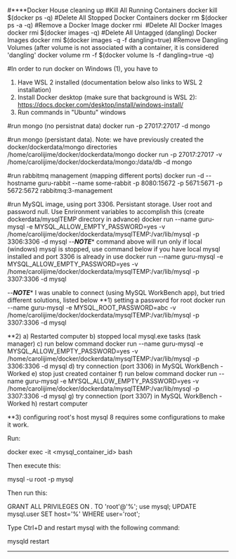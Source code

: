 #****Docker House cleaning up
#Kill All Running Containers
docker kill $(docker ps -q)
#Delete All Stopped Docker Containers
docker rm $(docker ps -a -q)
#Remove a Docker Image 
docker rmi <image name>
#Delete All Docker Images
docker rmi $(docker images -q)
#Delete All Untagged (dangling) Docker Images
docker rmi $(docker images -q -f dangling=true)
#Remove Dangling Volumes (after volume is not associated with a container, it is considered 'dangling'
docker volume rm -f $(docker volume ls -f dangling=true -q)


#In order to run docker on Windows (1), you have to 
1) Have WSL 2 installed (documentation below also links to WSL 2 installation)
2) Install Docker desktop (make sure that background is WSL 2): https://docs.docker.com/desktop/install/windows-install/
3) Run commands in "Ubuntu" windows

#run mongo (no persistnat data)
docker run -p 27017:27017 -d mongo

#run mongo (persistant data). Note: we have previously created the docker/dockerdata/mongo directories
/home/carolijime/docker/dockerdata/mongo
docker run -p 27017:27017 -v /home/carolijime/docker/dockerdata/mongo:/data/db -d mongo

#run rabbitmq management (mapping different ports)
docker run -d --hostname guru-rabbit --name some-rabbit -p 8080:15672 -p 5671:5671 -p 5672:5672 rabbitmq:3-management

#run MySQL image, using port 3306. Persistant storage. User root and password null. Use Enrironment variables to accomplish this (create dockerdata/mysqlTEMP directory in advance)
docker run --name guru-mysql -e MYSQL_ALLOW_EMPTY_PASSWORD=yes -v /home/carolijime/docker/dockerdata/mysqlTEMP:/var/lib/mysql -p 3306:3306  -d mysql
--***NOTE**** command above will run only if local (windows) mysql is stopped, use command below if you have local mysql installed and port 3306 is already in use
docker run --name guru-mysql -e MYSQL_ALLOW_EMPTY_PASSWORD=yes -v /home/carolijime/docker/dockerdata/mysqlTEMP:/var/lib/mysql -p 3307:3306 -d mysql

--***NOTE**** I was unable to connect (using MySQL WorkBench app), but tried different solutions, listed below
**1) setting a password for root
docker run --name guru-mysql -e MYSQL_ROOT_PASSWORD=abc -v /home/carolijime/docker/dockerdata/mysqlTEMP:/var/lib/mysql -p 3307:3306 -d mysql 

**2) 
a) Restarted computer
b) stopped local mysql.exe tasks (task manager)
c) run below command
	docker run --name guru-mysql -e MYSQL_ALLOW_EMPTY_PASSWORD=yes -v /home/carolijime/docker/dockerdata/mysqlTEMP:/var/lib/mysql -p 3306:3306  -d mysql
d) try connection (port 3306) in MySQL WorkBench - Worked
e) stop just created container
f) run below command
	docker run --name guru-mysql -e MYSQL_ALLOW_EMPTY_PASSWORD=yes -v /home/carolijime/docker/dockerdata/mysqlTEMP:/var/lib/mysql -p 3307:3306 -d mysql
g) try connection (port 3307) in MySQL WorkBench - Worked
h) restart computer
	
**3) configuring root's host
mysql 8 requires some configurations to make it work.

Run:

docker exec -it <mysql_container_id> bash 

Then execute this:

mysql -u root -p mysql

Then  run this:



GRANT ALL PRIVILEGES ON *.* TO 'root'@'%';
use mysql;
UPDATE mysql.user SET host='%' WHERE user='root';
 
Type Ctrl+D and restart mysql with the following command:

mysqld restart

*******************************************************
